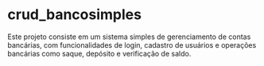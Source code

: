 # crud_bancosimples
Este projeto consiste em um sistema simples de gerenciamento de contas bancárias, com funcionalidades de login, cadastro de usuários e operações bancárias como saque, depósito e verificação de saldo.
